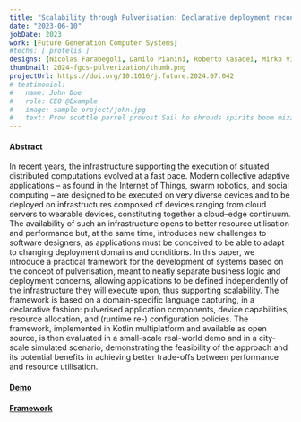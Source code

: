 ```yaml
---
title: "Scalability through Pulverisation: Declarative deployment reconfiguration at runtime"
date: "2023-06-10"
jobDate: 2023
work: [Future Generation Computer Systems]
#techs: [ protelis ]
designs: [Nicolas Farabegoli, Danilo Pianini, Roberto Casadei, Mirko Viroli]
thumbnail: 2024-fgcs-pulverization/thumb.png
projectUrl: https://doi.org/10.1016/j.future.2024.07.042
# testimonial:
#   name: John Doe
#   role: CEO @Example
#   image: sample-project/john.jpg
#   text: Prow scuttle parrel provost Sail ho shrouds spirits boom mizzenmast yardarm. Pinnace holystone mizzenmast quarter crow's nest nipperkin
---
```


#### Abstract

In recent years, the infrastructure supporting the execution of situated distributed computations evolved at a fast pace.
Modern collective adaptive applications – as found in the Internet of Things, swarm robotics, and social computing –
are designed to be executed on very diverse devices and to be deployed on infrastructures composed of devices ranging
from cloud servers to wearable devices,
constituting together a cloud–edge continuum.
The availability of such an infrastructure opens to better resource utilisation and performance but, at the same time,
introduces new challenges to software designers,
as applications must be conceived to be able to adapt to changing deployment domains and conditions.
In this paper, we introduce a practical framework for the development of systems based on the concept of pulverisation,
meant to neatly separate business logic and deployment concerns, allowing applications to be defined
independently of the infrastructure they will execute upon, thus supporting scalability.
The framework is based on a domain-specific language capturing, in a declarative fashion:
pulverised application components, device capabilities, resource allocation, and (runtime re-) configuration policies.
The framework, implemented in Kotlin multiplatform and available as open source,
is then evaluated in a small-scale real-world demo and in a city-scale simulated scenario,
demonstrating the feasibility of the approach and its potential benefits
in achieving better trade-offs between performance and resource utilisation.

#### [Demo](https://github.com/nicolasfara/experiments-2024-fgcs-pulverization-local-reconfiguration/)
#### [Framework](https://github.com/pulvreakt/pulvreakt)
